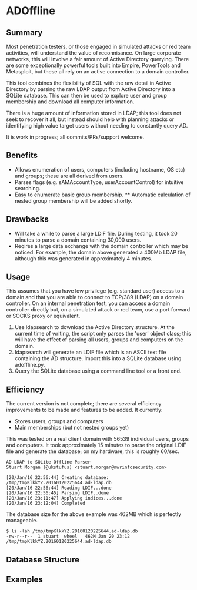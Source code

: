 # ADOffline

## Summary

Most penetration testers, or those engaged in simulated attacks or red team activities, will understand the value of reconnisance. On large corporate networks, this will involve a fair amount of Active Directory querying. There are some exceptionally powerful tools built into Empire, PowerTools and Metasploit, but these all rely on an active connection to a domain controller.

This tool combines the flexibility of SQL with the raw detail in Active Directory by parsing the raw LDAP output from Active Directory into a SQLite database. This can then be used to explore user and group membership and download all computer information.

There is a huge amount of information stored in LDAP; this tool does not seek to recover it all, but instead should help with planning attacks or identifying high value target users without needing to constantly query AD.

It is work in progress; all commits/PRs/support welcome. 

## Benefits

* Allows enumeration of users, computers (including hostname, OS etc) and groups; these are all derived from users.
* Parses flags (e.g. sAMAccountType, userAccountControl) for intuitive searching.
* Easy to enumerate basic group membership.
** Automatic calculation of nested group membership will be added shortly.

## Drawbacks

* Will take a while to parse a large LDIF file. During testing, it took 20 minutes to parse a domain containing 30,000 users.
* Reqires a large data exchange with the domain controller which may be noticed. For example, the domain above generated a 400Mb LDAP file, although this was generated in approximately 4 minutes.

## Usage

This assumes that you have low privilege (e.g. standard user) access to a domain and that you are able to connect to TCP/389 (LDAP) on a domain controller. On an internal penetration test, you can access a domain controller directly but, on a simulated attack or red team, use a port forward or SOCKS proxy or equivalent.

1. Use ldapsearch to download the Active Directory structure. At the current time of writing, the script only parses the 'user' object class; this will have the effect of parsing all users, groups and computers on the domain.
2. ldapsearch will generate an LDIF file which is an ASCII text file containing the AD structure. Import this into a SQLite database using adoffline.py.
3. Query the SQLite database using a command line tool or a front end.

## Efficiency

The current version is not complete; there are several efficiency improvements to be made and features to be added. It currently:

* Stores users, groups and computers
* Main memberships (but not nested groups yet)

This was tested on a real client domain with 56539 individual users, groups and computers. It took approximately 15 minutes to parse the original LDIF file and generate the database; on my hardware, this is roughly 60/sec.

```
AD LDAP to SQLite Offline Parser
Stuart Morgan (@ukstufus) <stuart.morgan@mwrinfosecurity.com>

[20/Jan/16 22:56:44] Creating database: /tmp/tmpKlkkYZ.20160120225644.ad-ldap.db
[20/Jan/16 22:56:44] Reading LDIF...done
[20/Jan/16 22:56:45] Parsing LDIF..done
[20/Jan/16 23:11:47] Applying indices...done
[20/Jan/16 23:12:04] Completed
```

The database size for the above example was 462MB which is perfectly manageable.

```
$ ls -lah /tmp/tmpKlkkYZ.20160120225644.ad-ldap.db
-rw-r--r--  1 stuart  wheel   462M Jan 20 23:12 /tmp/tmpKlkkYZ.20160120225644.ad-ldap.db
```

## Database Structure

## Examples
